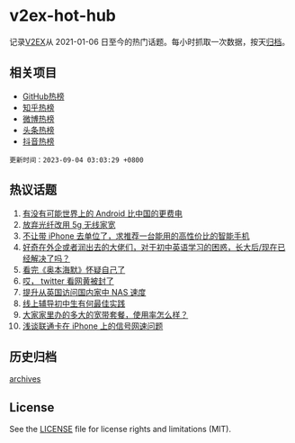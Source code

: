 # v2ex-hot-hub

 记录[V2EX](https://www.v2ex.com/)从 2021-01-06 日至今的热门话题。每小时抓取一次数据，按天[归档](archives)。
 
 ## 相关项目

- [GitHub热榜](https://github.com/lonnyzhang423/github-hot-hub)
- [知乎热榜](https://github.com/lonnyzhang423/zhihu-hot-hub)
- [微博热榜](https://github.com/lonnyzhang423/weibo-hot-hub)
- [头条热榜](https://github.com/lonnyzhang423/toutiao-hot-hub)
- [抖音热榜](https://github.com/lonnyzhang423/douyin-hot-hub)


 `更新时间：2023-09-04 03:03:29 +0800`

## 热议话题

1. [有没有可能世界上的 Android 比中国的更费电](https://www.v2ex.com/t/970505)
1. [放弃光纤改用 5g 无线家宽](https://www.v2ex.com/t/970460)
1. [不让带 iPhone 去单位了，求推荐一台能用的高性价比的智能手机](https://www.v2ex.com/t/970495)
1. [好奇在外企或者润出去的大佬们，对于初中英语学习的困惑，长大后/现在已经解决了吗？](https://www.v2ex.com/t/970536)
1. [看完《奥本海默》怀疑自己了](https://www.v2ex.com/t/970545)
1. [哎， twitter 看网黄被封了](https://www.v2ex.com/t/970467)
1. [提升从英国访问国内家中 NAS 速度](https://www.v2ex.com/t/970555)
1. [线上辅导初中生有何最佳实践](https://www.v2ex.com/t/970470)
1. [大家家里办的多大的宽带套餐，使用率怎么样？](https://www.v2ex.com/t/970503)
1. [浅谈联通卡在 iPhone 上的信号网速问题](https://www.v2ex.com/t/970490)

## 历史归档

[archives](archives)

## License

See the [LICENSE](LICENSE) file for license rights and limitations (MIT).
